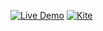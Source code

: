 [![Live Demo](https://usekite.com/live-demo-button.png)](https://localhost/deploy) [![Kite](https://usekite.com/live-demo-button.png)](https://localhost/deploy)